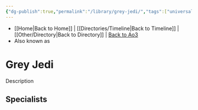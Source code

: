 ```yaml
---
{"dg-publish":true,"permalink":"/library/grey-jedi/","tags":["universal","forceblief","beliefs"]}
---
```


- [[Home\|Back to Home]] | [[Directories/Timeline\|Back to Timeline]] | [[Other/Directory\|Back to Directory]] | [Back to Ao3](https://archiveofourown.org/works/19334440/chapters/45992584)
- Also known as 

# Grey Jedi
Description

**Specialists**
- 